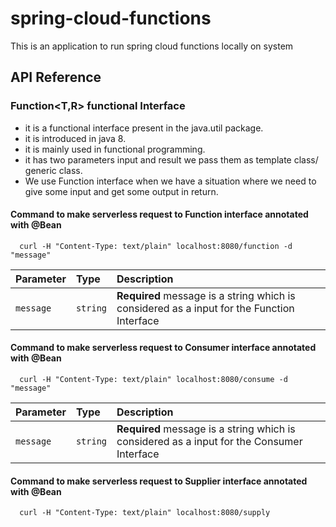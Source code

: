 # spring-cloud-functions

This is an application to run spring cloud functions locally on system

## API Reference

### Function<T,R> functional Interface
- it is a functional interface present in the java.util package.
- it is introduced in java 8.
- it is mainly used in functional programming.
- it has two parameters input and result we pass them as template class/ generic class.
- We use Function interface when we have a situation where we need to give some input and get some output in return.

#### Command to make serverless request to Function interface annotated with @Bean

```
  curl -H "Content-Type: text/plain" localhost:8080/function -d "message"
```

| Parameter | Type     | Description                |
| :-------- | :------- | :------------------------- |
| `message` | `string` | **Required** message is a string which is considered as a input for the Function Interface |



#### Command to make serverless request to Consumer interface annotated with @Bean

```
  curl -H "Content-Type: text/plain" localhost:8080/consume -d "message"
```

| Parameter | Type     | Description                |
| :-------- | :------- | :------------------------- |
| `message` | `string` | **Required** message is a string which is considered as a input for the Consumer Interface |



#### Command to make serverless request to Supplier interface annotated with @Bean

```
  curl -H "Content-Type: text/plain" localhost:8080/supply
```



